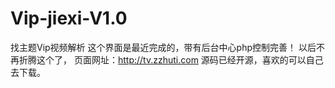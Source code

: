 # Vip-jiexi-V1.0
找主题Vip视频解析
这个界面是最近完成的，带有后台中心php控制完善！
以后不再折腾这个了， 页面网址：http://tv.zzhuti.com 
源码已经开源，喜欢的可以自己去下载。

